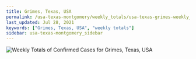 ```yaml
---
title: Grimes, Texas, USA
permalink: /usa-texas-montgomery/weekly_totals/usa-texas-grimes-weekly_totals.html
last_updated: Jul 28, 2021
keywords: ["Grimes, Texas, USA", "weekly totals"]
sidebar: usa-texas-montgomery_sidebar
---
```


![Weekly Totals of Confirmed Cases for Grimes, Texas, USA](/covid_tracker/images/graphs/usa-texas-grimes-weekly_totals_graph.png)

